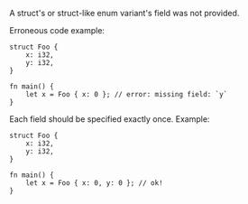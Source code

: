 A struct's or struct-like enum variant's field was not provided.

Erroneous code example:

```compile_fail,E0063
struct Foo {
    x: i32,
    y: i32,
}

fn main() {
    let x = Foo { x: 0 }; // error: missing field: `y`
}
```

Each field should be specified exactly once. Example:

```
struct Foo {
    x: i32,
    y: i32,
}

fn main() {
    let x = Foo { x: 0, y: 0 }; // ok!
}
```
